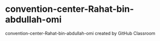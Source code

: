 # convention-center-Rahat-bin-abdullah-omi
convention-center-Rahat-bin-abdullah-omi created by GitHub Classroom
